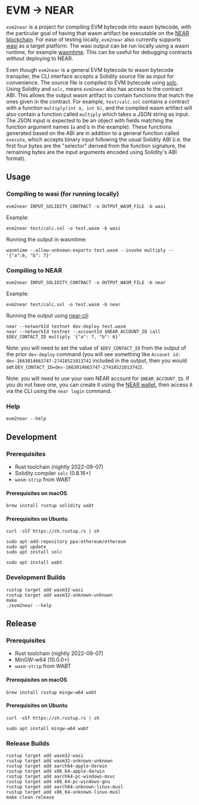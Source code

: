 # EVM → NEAR

`evm2near` is a project for compiling EVM bytecode into wasm bytecode, with the particular goal of having that wasm artifact be executable on the [NEAR blockchain](https://near.org/).
For ease of testing locally, `evm2near` also currently supports [wasi](https://wasi.dev/) as a target platform.
The wasi output can be run locally using a wasm runtime, for example [wasmtime](https://wasmtime.dev/).
This can be useful for debugging contracts without deploying to NEAR.

Even though `evm2near` is a general EVM bytecode to wasm bytecode transpiler, the CLI interface accepts a Solidity source file as input for convenience.
The source file is compiled to EVM bytecode using [solc](https://github.com/ethereum/solidity).
Using Solidity and `solc`, means `evm2near` also has access to the contract ABI.
This allows the output wasm artifact to contain functions that match the ones given in the contract.
For example, `test/calc.sol` contains a contract with a function `multiply(int a, int b)`, and the compiled wasm artifact will also contain a function called `multiply` which takes a JSON string as input.
The JSON input is expected to be an object with fields matching the function argument names (`a` and `b` in the example).
These functions generated based on the ABI are in addition to a general function called `execute`, which accepts binary input following the usual Solidity ABI (i.e. the first four bytes are the "selector" derived from the function signature, the remaining bytes are the input arguments encoded using Solidity's ABI format).

## Usage

### Compiling to wasi (for running locally)

```
evm2near INPUT_SOLIDITY_CONTRACT -o OUTPUT_WASM_FILE -b wasi
```

Example:

```console
evm2near test/calc.sol -o test.wasm -b wasi
```

Running the output in wasmtime:

```console
wasmtime --allow-unknown-exports test.wasm --invoke multiply -- '{"a":6, "b": 7}'
```

### Compiling to NEAR

```
evm2near INPUT_SOLIDITY_CONTRACT -o OUTPUT_WASM_FILE -b near
```

Example:

```console
evm2near test/calc.sol -o test.wasm -b near
```

Running the output using [near-cli](https://github.com/near/near-cli):

```console
near --networkId testnet dev-deploy test.wasm
near --networkId testnet --accountId $NEAR_ACCOUNT_ID call $DEV_CONTACT_ID multiply '{"a": 7, "b": 6}'
```

Note: you will need to set the value of `$DEV_CONTACT_ID` from the output of the prior `dev-deploy` command (you will see something like `Account id: dev-1663014663747-27418521013742` included in the output, then you would set `DEV_CONTACT_ID=dev-1663014663747-27418521013742`).

Note: you will need to use your own NEAR account for `$NEAR_ACCOUNT_ID`.
If you do not have one, you can create it using the [NEAR wallet](https://wallet.testnet.near.org/create), then access it via the CLI using the `near login` command.

### Help

```console
evm2near --help
```

## Development

### Prerequisites

- Rust toolchain (nightly 2022-09-07)
- Solidity compiler `solc` (0.8.16+)
- `wasm-strip` from WABT

#### Prerequisites on macOS

```console
brew install rustup solidity wabt
```

#### Prerequisites on Ubuntu

```console
curl -sSf https://sh.rustup.rs | sh

sudo apt-add-repository ppa:ethereum/ethereum
sudo apt update
sudo apt install solc

sudo apt install wabt
```

### Development Builds

```console
rustup target add wasm32-wasi
rustup target add wasm32-unknown-unknown
make
./evm2near --help
```

## Release

### Prerequisites

- Rust toolchain (nightly 2022-09-07)
- MinGW-w64 (10.0.0+)
- `wasm-strip` from WABT

#### Prerequisites on macOS

```console
brew install rustup mingw-w64 wabt
```

#### Prerequisites on Ubuntu

```console
curl -sSf https://sh.rustup.rs | sh

sudo apt install mingw-w64 wabt
```

### Release Builds

```console
rustup target add wasm32-wasi
rustup target add wasm32-unknown-unknown
rustup target add aarch64-apple-darwin
rustup target add x86_64-apple-darwin
rustup target add aarch64-pc-windows-msvc
rustup target add x86_64-pc-windows-gnu
rustup target add aarch64-unknown-linux-musl
rustup target add x86_64-unknown-linux-musl
make clean release
```
